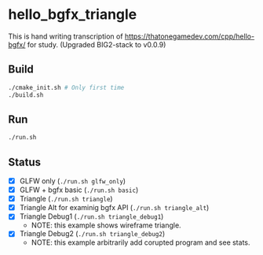 # hello_bgfx_triangle

This is hand writing transcription of https://thatonegamedev.com/cpp/hello-bgfx/ for study. (Upgraded BIG2-stack to v0.0.9)

## Build

```sh
./cmake_init.sh # Only first time
./build.sh
```

## Run

```sh
./run.sh
```

## Status

- [x] GLFW only (`./run.sh glfw_only`)
- [x] GLFW + bgfx basic (`./run.sh basic`)
- [x] Triangle (`./run.sh triangle`)
- [x] Triangle Alt for examinig bgfx API (`./run.sh triangle_alt`)
- [x] Triangle Debug1 (`./run.sh triangle_debug1`)
    - NOTE: this example shows wireframe triangle.
- [x] Triangle Debug2 (`./run.sh triangle_debug2`)
    - NOTE: this example arbitrarily add corupted program and see stats.